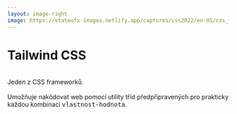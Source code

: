```yaml
---
layout: image-right
image: https://stateofx-images.netlify.app/captures/css2022/en-US/css_frameworks_experience_ranking.png
---
```


# Tailwind CSS

<br>
Jeden z CSS frameworků.
<br>
<br>
Umožňuje nakódovat web pomocí utility tříd předpřipravených pro prakticky každou kombinaci <kbd>vlastnost-hodnota</kbd>.
<br>
<br>
